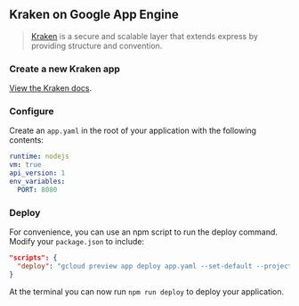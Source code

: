 ## Kraken on Google App Engine

> [Kraken](http://krakenjs.com) is a secure and scalable layer that extends express by providing structure and convention.

### Create a new Kraken app

[View the Kraken docs](http://krakenjs.com/index.html#getting-started).

### Configure

Create an `app.yaml` in the root of your application with the following contents:

```yaml
runtime: nodejs
vm: true
api_version: 1
env_variables:
  PORT: 8080
```

### Deploy

For convenience, you can use an npm script to run the deploy command. Modify your `package.json` to include:

```json
"scripts": {
  "deploy": "gcloud preview app deploy app.yaml --set-default --project [project id]"
}
```

At the terminal you can now run `npm run deploy` to deploy your application.